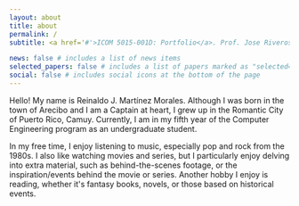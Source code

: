 ```yaml
---
layout: about
title: about
permalink: /
subtitle: <a href='#'>ICOM 5015-001D: Portfolio</a>. Prof. Jose Riveros. April 24, 2024

news: false # includes a list of news items
selected_papers: false # includes a list of papers marked as "selected={true}"
social: false # includes social icons at the bottom of the page
---
```


Hello! My name is Reinaldo J. Martínez Morales. Although I was born in the town of Arecibo and I am a Captain at heart, I grew up in the Romantic City of Puerto Rico, Camuy. Currently, I am in my fifth year of the Computer Engineering program as an undergraduate student.

In my free time, I enjoy listening to music, especially pop and rock from the 1980s. I also like watching movies and series, but I particularly enjoy delving into extra material, such as behind-the-scenes footage, or the inspiration/events behind the movie or series. Another hobby I enjoy is reading, whether it's fantasy books, novels, or those based on historical events.
